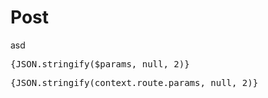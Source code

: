 <script>
    import {params} from '@roxi/routify'
    export let context
</script>

# Post

asd

<pre>
{JSON.stringify($params, null, 2)}
</pre>


<pre>
{JSON.stringify(context.route.params, null, 2)}
</pre>